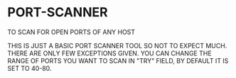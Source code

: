 # PORT-SCANNER
TO SCAN FOR OPEN PORTS OF ANY HOST

THIS IS JUST A BASIC PORT SCANNER TOOL SO NOT TO EXPECT MUCH.
THERE ARE ONLY FEW EXCEPTIONS GIVEN.
YOU CAN CHANGE THE RANGE OF PORTS YOU WANT TO SCAN IN "TRY" FIELD, BY DEFAULT IT IS SET TO 40-80.

